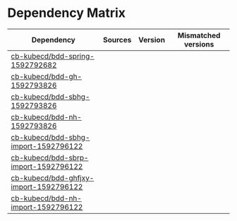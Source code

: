 # Dependency Matrix

Dependency | Sources | Version | Mismatched versions
---------- | ------- | ------- | -------------------
[cb-kubecd/bdd-spring-1592792682](https://github.com/cb-kubecd/bdd-spring-1592792682.git) |  | []() | 
[cb-kubecd/bdd-gh-1592793826](https://github.com/cb-kubecd/bdd-gh-1592793826.git) |  | []() | 
[cb-kubecd/bdd-sbhg-1592793826](https://github.com/cb-kubecd/bdd-sbhg-1592793826.git) |  | []() | 
[cb-kubecd/bdd-nh-1592793826](https://github.com/cb-kubecd/bdd-nh-1592793826.git) |  | []() | 
[cb-kubecd/bdd-sbhg-import-1592796122](https://github.com/cb-kubecd/bdd-sbhg-import-1592796122.git) |  | []() | 
[cb-kubecd/bdd-sbrp-import-1592796122](https://github.com/cb-kubecd/bdd-sbrp-import-1592796122.git) |  | []() | 
[cb-kubecd/bdd-ghfjxy-import-1592796122](https://github.com/cb-kubecd/bdd-ghfjxy-import-1592796122.git) |  | []() | 
[cb-kubecd/bdd-nh-import-1592796122](https://github.com/cb-kubecd/bdd-nh-import-1592796122.git) |  | []() | 
